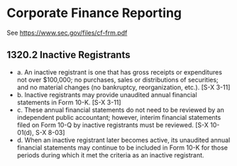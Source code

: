# Corporate Finance Reporting
See https://www.sec.gov/files/cf-frm.pdf

## 1320.2 Inactive Registrants
- a. An inactive registrant is one that has gross receipts or expenditures not over $100,000; no purchases, sales or distributions of securities; and no material changes (no bankruptcy, reorganization, etc.). [S-X 3-11]
- b. Inactive registrants may provide unaudited annual financial statements in Form 10-K. [S-X 3-11]
- c. These annual financial statements do not need to be reviewed by an independent public accountant; however, interim financial statements filed on Form 10-Q by inactive registrants must be reviewed. [S-X 10-01(d), S-X 8-03]
- d. When an inactive registrant later becomes active, its unaudited annual financial statements may continue to be included in Form 10-K for those periods during which it met the criteria as an inactive registrant.

